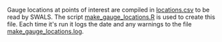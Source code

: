 Gauge locations at points of interest are compiled in [locations.csv](locations.csv) to be read by SWALS. The script [make_gauge_locations.R](make_gauge_locations.R) is used to create this file. Each time it's run it logs the date and any warnings to the file [make_gauge_locations.log](make_gauge_locations.log). 
